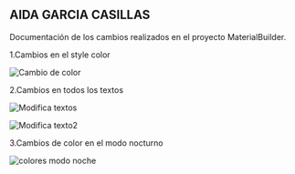 ## AIDA GARCIA CASILLAS

Documentación de los cambios  realizados en el proyecto MaterialBuilder.

1.Cambios en el style  color

![Cambio de color](./img/cambiocolor.png)

2.Cambios en todos los textos

![Modifica textos](./img/textos.png)

![Modifica texto2](./img/texto2.png)

3.Cambios de  color  en el modo nocturno

![colores modo noche](./img/modonoche.png)